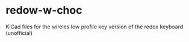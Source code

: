 # redow-w-choc
KiCad files for the wireles low profile key version of the redox keyboard (unofficial)
